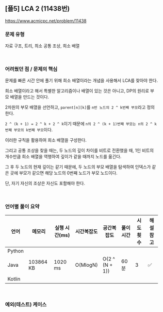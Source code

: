 ## [플5] LCA 2 (11438번)

https://www.acmicpc.net/problem/11438

### 문제 유형

자료 구조, 트리, 최소 공통 조상, 희소 배열

<br>

### 어려웠던 점 / 문제의 핵심

문제를 빠른 시간 안에 풀기 위해 희소 배열이라는 개념을 사용해서 LCA를 찾아야 한다.

희소 배열이라고 해서 특별한 알고리즘이나 배열이 있는 것은 아니고, DP의 원리로 부모 배열을 만드는 것이다.

2차원의 부모 배열을 선언하고, `parent[n][k]`를 `n번 노드의 2 ^ k번째 부모`라고 정의한다.

 `2 ^ (k + 1) = 2 ^ k + 2 ^ k`이기 때문에 `n의 2 ^ (k + 1)번째 부모는 n의 2 ^ k번째 부모의 k번째 부모`이다.

이러한 규칙을 활용하여 희소 배열을 구성한다.

그리고 공통 조상을 찾을 때는, 두 노드의 깊이 차이를 비트로 전환했을 때, 1인 비트의 개수만큼 희소 배열을 역행하여 깊이가 같을 때까지 노드를 옮긴다.

그 후 두 노드의 현재 깊이는 같기 때문에, 두 노드의 부모 배열을 탐색하여 인덱스가 같은 곳에 부모가 같으면 해당 노드의 0번째 노드가 부모 노드이다.

단, 자기 자신의 조상은 자신도 포함해야 한다.

<br>

### 언어별 풀이 요약

| 언어   | 메모리    | 실행 시간(ms) | 시간복잡도 | 공간복잡도     | 풀이 시간 | 시도 횟수 | 해설 참고          |
| ------ | --------- | ------------- | ---------- | -------------- | --------- | --------- | ------------------ |
| Python |           |               |            |                |           |           |                    |
| Java   | 103864 KB | 1020 ms       | O(MlogN)   | O(2 ^ (N + 1)) | 60분      | 3         | :white_check_mark: |
| Kotlin |           |               |            |                |           |           |                    |

<br>

### 예외(테스트) 케이스

```
```

